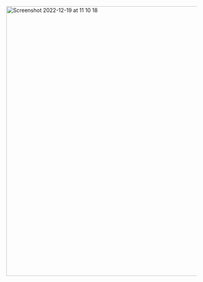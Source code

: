 
<img width="713" alt="Screenshot 2022-12-19 at 11 10 18" src="https://github.com/ashiquelal/QuWells/assets/67506270/b3c16b3a-13d3-4ddc-bcdf-efb4c6fd75ae">
